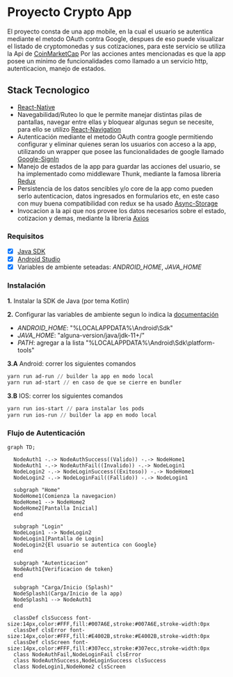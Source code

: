# Proyecto Crypto App
El proyecto consta de una app mobile, en la cual el usuario se autentica mediante el metodo OAuth contra Google, despues de eso puede visualizar el listado de cryptomonedas y sus cotizaciones, para este servicio se utiliza la Api de [CoinMarketCap](https://coinmarketcap.com/api/documentation/v1/#)
Por las acciones antes mencionadas es que la app posee un minimo de funcionalidades como llamado a un servicio http, autenticacion, manejo de estados.

## Stack Tecnologico
- [React-Native](https://reactnative.dev/architecture/landing-page)
- Navegabilidad/Ruteo lo que le permite manejar distintas pilas de pantallas, navegar entre ellas y bloquear algunas segun se necesite, para ello se utilizo [React-Navigation](https://reactnavigation.org/)
- Autenticación mediante el metodo OAuth contra google permitiendo configurar y eliminar quienes seran los usuarios con acceso a la app, utilizando un wrapper que posee las funcionalidades de google llamado [Google-SignIn](https://react-native-google-signin.github.io/docs/install)
- Manejo de estados de la app para guardar las acciones del usuario, se ha implementado como middleware Thunk, mediante la famosa libreria [Redux](https://redux.js.org/introduction/installation)
- Persistencia de los datos sencibles y/o core de la app como pueden serlo autenticacion, datos ingresados en formularios etc, en este caso con muy buena compatibilidad con redux se ha usado [Async-Storage](https://react-native-async-storage.github.io/async-storage/docs/install/)
- Invocacion a la api que nos provee los datos necesarios sobre el estado, cotizacion y demas, mediante la libreria [Axios](https://axios-http.com/es/docs/intro)

### Requisitos
- [x] [Java SDK](https://openjdk.org/projects/jdk/17/)
- [x] [Android Studio](https://developer.android.com/studio?hl=es-419)
- [x] Variables de ambiente seteadas: *ANDROID_HOME*, *JAVA_HOME*

### Instalación
**1.** Instalar la SDK de Java (por tema Kotlin)

**2.** Configurar las variables de ambiente segun lo indica la [documentación](https://reactnative.dev/docs/set-up-your-environment?os=windows)

- *ANDROID_HOME*: "%LOCALAPPDATA%\Android\Sdk"
- *JAVA_HOME*: "alguna-version/java/jdk-11+/"
- *PATH*: agregar a la lista "%LOCALAPPDATA%\Android\Sdk\platform-tools"

**3.A** Android:
correr los siguientes comandos
```powershell
yarn run ad-run // builder la app en modo local
yarn run ad-start // en caso de que se cierre en bundler
```

**3.B** IOS:
correr los siguientes comandos
```powershell
yarn run ios-start // para instalar los pods
yarn run ios-run // builder la app en modo local
```

### Flujo de Autenticación
```mermaid
graph TD;

  NodeAuth1 -.-> NodeAuthSuccess((Valido)) -.-> NodeHome1
  NodeAuth1 -.-> NodeAuthFail((Invalido)) -.-> NodeLogin1
  NodeLogin2 -.-> NodeLoginSuccess((Exitoso)) -.-> NodeHome1
  NodeLogin2 -.-> NodeLoginFail((Fallido)) -.-> NodeLogin1

  subgraph "Home"
  NodeHome1(Comienza la navegacion)
  NodeHome1 --> NodeHome2
  NodeHome2[Pantalla Inicial]
  end

  subgraph "Login"
  NodeLogin1 --> NodeLogin2
  NodeLogin1[Pantalla de Login]
  NodeLogin2{El usuario se autentica con Google}
  end

  subgraph "Autenticacion"
  NodeAuth1{Verificacion de token}
  end

  subgraph "Carga/Inicio (Splash)"
  NodeSplash1(Carga/Inicio de la app)
  NodeSplash1 --> NodeAuth1
  end

  classDef clsSuccess font-size:14px,color:#FFF,fill:#007A6E,stroke:#007A6E,stroke-width:0px
  classDef clsError font-size:14px,color:#FFF,fill:#E4002B,stroke:#E4002B,stroke-width:0px
  classDef clsScreen font-size:14px,color:#FFF,fill:#307ecc,stroke:#307ecc,stroke-width:0px
  class NodeAuthFail,NodeLoginFail clsError
  class NodeAuthSuccess,NodeLoginSuccess clsSuccess
  class NodeLogin1,NodeHome2 clsScreen

```
